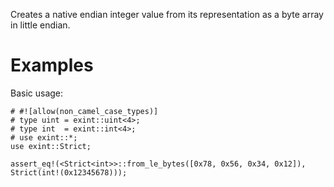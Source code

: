 Creates a native endian integer value from its representation as a byte array in little endian.

# Examples

Basic usage:

```
# #![allow(non_camel_case_types)]
# type uint = exint::uint<4>;
# type int  = exint::int<4>;
# use exint::*;
use exint::Strict;

assert_eq!(<Strict<int>>::from_le_bytes([0x78, 0x56, 0x34, 0x12]), Strict(int!(0x12345678)));
```
